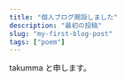 ```yaml
---
title: "個人ブログ開設しました"
description: "最初の投稿"
slug: "my-first-blog-post"
tags: ["poem"]
---
```


takumma と申します。